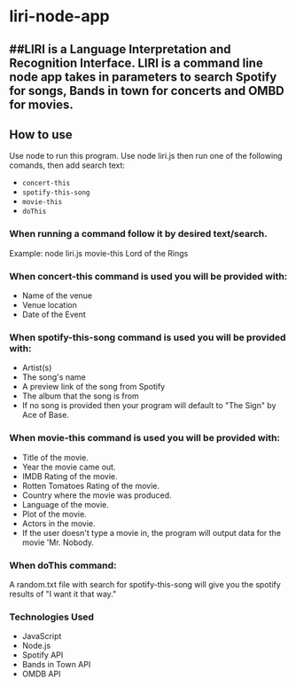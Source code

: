 # liri-node-app

##LIRI is a Language Interpretation and Recognition Interface.
LIRI is a command line node app takes in parameters to search Spotify for songs, Bands in town for concerts and OMBD for movies.
--------------------------------------------------------
## How to use
Use node to run this program. Use node liri.js then run one of the following comands, then add search text:

* `concert-this`
* `spotify-this-song`
* `movie-this`
* `doThis`

### When running a command follow it by desired text/search.
Example:
node liri.js movie-this Lord of the Rings

### When concert-this command is used you will be provided with:

* Name of the venue
* Venue location
* Date of the Event

### When spotify-this-song command is used you will be provided with:

* Artist(s)
* The song's name
* A preview link of the song from Spotify
* The album that the song is from
* If no song is provided then your program will default to "The Sign" by Ace of Base.

### When movie-this command is used you will be provided with:

* Title of the movie.
* Year the movie came out.
* IMDB Rating of the movie.
* Rotten Tomatoes Rating of the movie.
* Country where the movie was produced.
* Language of the movie.
* Plot of the movie.
* Actors in the movie.
* If the user doesn't type a movie in, the program will output data for the movie 'Mr. Nobody.

### When doThis command:
A random.txt file with search for spotify-this-song will give you the spotify results of "I want it that way."

### Technologies Used
* JavaScript
* Node.js
* Spotify API
* Bands in Town API
* OMDB API
